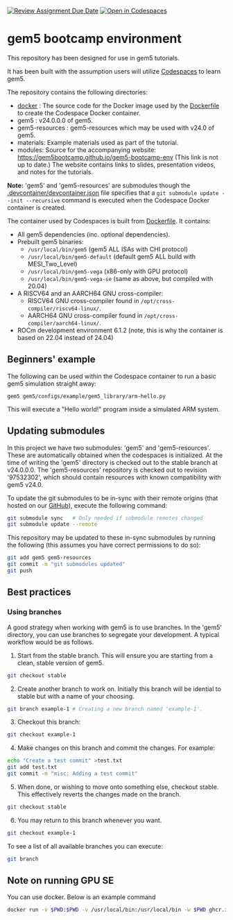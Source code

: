 [![Review Assignment Due Date](https://classroom.github.com/assets/deadline-readme-button-22041afd0340ce965d47ae6ef1cefeee28c7c493a6346c4f15d667ab976d596c.svg)](https://classroom.github.com/a/8_bS58P_)
[![Open in Codespaces](https://classroom.github.com/assets/launch-codespace-2972f46106e565e64193e422d61a12cf1da4916b45550586e14ef0a7c637dd04.svg)](https://classroom.github.com/open-in-codespaces?assignment_repo_id=20319831)
# gem5 bootcamp environment

This repository has been designed for use in gem5 tutorials.

It has been built with the assumption users will utilize [Codespaces](https://github.com/features/codespaces) to learn gem5.

The repository contains the following directories:

* [docker](docker) :
The source code for the Docker image used by the [Dockerfile](gem5/util/dockerfiles/devcontainer/Dockerfile) to create the Codespace Docker container.
* gem5 :
v24.0.0.0 of gem5.
* gem5-resources :
gem5-resources which may be used with v24.0 of gem5.
* materials: Example materials used as part of the tutorial.
* modules: Source for the accompanying website: <https://gem5bootcamp.github.io/gem5-bootcamp-env> (This link is not up to date.)
The website contains links to slides, presentation videos, and notes for the tutorials.

**Note:** 'gem5' and 'gem5-resources' are submodules though the [.devcontainer/devcontainer.json](.devcontainer/devcontainer.json) file specifies that a `git submodule update --init --recursive` command is executed when the Codespace Docker container is created.

The container used by Codespaces is built from [Dockerfile](gem5/util/dockerfiles/devcontainer/Dockerfile).
It contains:

* All gem5 dependencies (inc. optional dependencies).
* Prebuilt gem5 binaries:
  * `/usr/local/bin/gem5` (gem5 ALL ISAs with CHI protocol)
  * `/usr/local/bin/gem5-default` (default gem5 ALL build with MESI_Two_Level)
  * `/usr/local/bin/gem5-vega` (x86-only with GPU protocol)
  * `/usr/local/bin/gem5-vega-se` (same as above, but compiled with 20.04)
* A RISCV64 and an AARCH64 GNU cross-compiler:
  * RISCV64 GNU cross-compiler found in `/opt/cross-compiler/riscv64-linux/`.
  * AARCH64 GNU cross-compiler found in `/opt/cross-compiler/aarch64-linux/`.
* ROCm development environment 6.1.2 (note, this is why the container is based on 22.04 instead of 24.04)

## Beginners' example

The following can be used within the Codespace container to run a basic gem5 simulation straight away:

```
gem5 gem5/configs/example/gem5_library/arm-hello.py
```

This will execute a "Hello world!" program inside a simulated ARM system.

## Updating submodules

In this project we have two submodules: 'gem5' and 'gem5-resources'.
These are automatically obtained when the codespaces is initialized.
At the time of writing the 'gem5' directory is checked out to the stable branch at v24.0.0.0.
The 'gem5-resources' repository is checked out to revision '97532302', which should contain resources with known compatibility with gem5 v24.0.

To update the git submodules to be in-sync with their remote origins (that hosted on our [GitHub](https://github.com/gem5/gem5)), execute the following command:

```sh
git submodule sync   # Only needed if submodule remotes changed
git submodule update --remote
```

This repository may be updated to these in-sync submodules by running the following (this assumes you have correct permissions to do so):

```sh
git add gem5 gem5-resources
git commit -m "git submodules updated"
git push
```

## Best practices

### Using branches

A good strategy when working with gem5 is to use branches.
In the 'gem5' directory, you can use branches to segregate your development.
A typical workflow would be as follows.

1. Start from the stable branch.
This will ensure you are starting from a clean, stable version of gem5.

```sh
git checkout stable
```

2. Create another branch to work on.
Initially this branch will be idential to stable but with a name of your choosing.

```sh
git branch example-1 # Creating a new branch named 'example-1'.
```

3. Checkout this branch:

```sh
git checkout example-1
```

4. Make changes on this branch and commit the changes.
For example:

```sh
echo "Create a test commit" >test.txt
git add test.txt
git commit -m "misc: Adding a test commit"
```

5. When done, or wishing to move onto something else, checkout stable.
This effectively reverts the changes made on the branch.

```sh
git checkout stable
```

6. You may return to this branch whenever you want.

```sh
git checkout example-1
```

To see a list of all available branches you can execute:

```sh
git branch
```

## Note on running GPU SE

You can use docker.
Below is an example command

```sh
docker run -v $PWD:$PWD -v /usr/local/bin:/usr/local/bin -w $PWD ghcr.io/gem5/gcn-gpu:v24-0 gem5-vega-se gem5/configs/example/apu_se.py -n 3 -c square
```
